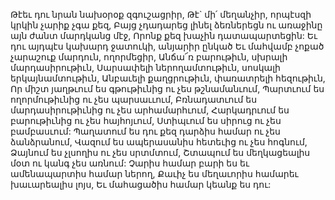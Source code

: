 
Թէեւ դու նրան նախօրօք զգուշացրիր,
Թէ` մի՛ մեղանչիր, որպէսզի կրկին չարիք չգա քեզ,
Բայց չդադարեց լինել ձեռներեցն ու առաջինը այն
ժանտ մարդկանց մէջ,
Որոնք քեզ խաչին դատապարտեցին:
Եւ դու այդպէս կախարդ ջատուկի, անյարիր
ընկած
Եւ մահվամբ չոքած չարաշուք մարդուն,
ողորմեցիր,
Անճա՜ռ բարութիւն, սխրալի մարդասիրութիւն,
Սարսափելի ներողամտութիւն, սոսկալի
երկայնամտութիւն,
Անբաւելի քաղցրութիւն, փառատրելի հեզութիւն,
Որ միշտ յաղթւում ես գթութիւնից ու չես
թշնամանւում,
Պարտւում ես ողորմութիւնից ու չես պարսաււում,
Բռնադատւում ես մարդասիրութիւնից ու չես
արհամարհւում,
Հարկադրւում ես բարութիւնից ու չես հայհոյւում,
Ստիպւում ես սիրուց ու չես բամբասւում:
Պաղատում ես դու քեզ դարձիս համար ու չես
ձանձրանում,
Վազում ես ապերասանիս հետեւից ու չես
հոգնում,
Ձայնում ես չլսողիս ու չես սրտմտում,
Շտապում ես մեղկացեալիս մօտ ու կանգ չես
առնում:
Չարիս համար բարի ես եւ ամենապարտիս
համար ներող,
Քաւիչ ես մեղաւորիս համարեւ խաւարեալիս լոյս,
Եւ մահացածիս համար կեանք ես դու:

